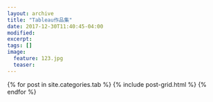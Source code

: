 ```yaml
---
layout: archive
title: "Tableau作品集"
date: 2017-12-30T11:40:45-04:00 
modified:
excerpt: 
tags: []
image: 
  feature: 123.jpg
  teaser:
---
```


<div class="tiles">
{% for post in site.categories.tab %}
  {% include post-grid.html %}
{% endfor %}
</div><!-- /.tiles -->